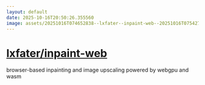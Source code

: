 ```yaml
---
layout: default
date: 2025-10-16T20:50:26.355560
image: assets/20251016T074652838--lxfater--inpaint-web--20251016T075427502--cropped.png
---
```


# [lxfater/inpaint-web](https://github.com/lxfater/inpaint-web)

browser-based inpainting and image upscaling powered by webgpu and wasm
